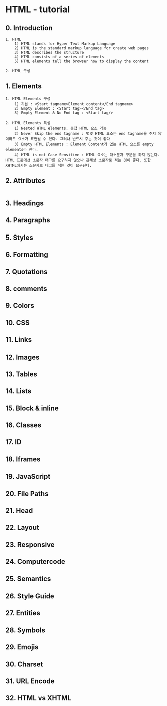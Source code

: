 # HTML - tutorial

## 0. Introduction

```
1. HTML
	1) HTML stands for Hyper Text Markup Language
	2) HTML is the standard markup language for create web pages
	3) HtML describes the structure
	4) HTML consists of a series of elements
	5) HTML elements tell the browser how to display the content

2. HTML 구성
```



## 1. Elements

```
1. HTML Elements 구성
	1) 기본 : <Start tagname>Element content</End tagname>
	2) Empty Element : <Start tag></End tag>
	3) Empty Element & No End tag : <Start tag/>
	
2. HTML Elements 특성
	1) Nested HTML elements, 중첩 HTML 요소 가능
	2) Never Skip the end tagname : 몇몇 HTML 요소는 end tagname을 주지 않더라도 요소가 표현될 수 있다. 그러나 반드시 주는 것이 좋다
	3) Empty HTML Elements : Element Content가 없는 HTML 요소를 empty elements라 한다.
	4) HTML is not Case Sensitive : HTML 요소는 대소문자 구분을 하지 않는다. HTML 표준에선 소문자 태그를 요구하지 않으나 관례상 소문자로 적는 것이 좋다. 또한 XHTML에서는 소문자로 태그를 적는 것이 요구된다.
```

## 2. Attributes

```

```



## 3. Headings

## 4. Paragraphs

## 5. Styles

## 6. Formatting

## 7. Quotations

## 8. comments

## 9. Colors

## 10. CSS

## 11. Links

## 12. Images

## 13. Tables

## 14. Lists

## 15. Block & inline

## 16. Classes

## 17. ID

## 18. Iframes

## 19. JavaScript

## 20. File Paths

## 21. Head

## 22. Layout

## 23. Responsive

## 24. Computercode

## 25. Semantics

## 26. Style Guide

## 27. Entities

## 28. Symbols

## 29. Emojis

## 30. Charset

## 31. URL Encode

## 32. HTML vs XHTML

